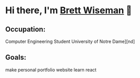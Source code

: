 # Hi there, I'm [Brett Wiseman][linkedin] 👋

## Occupation: 
Computer Engineering Student University of Notre Dame][nd]

## Goals:
make personal portfolio website
learn react

<!---
bwiseman77/bwiseman77 is a ✨ special ✨ repository because its `README.md` (this file) appears on your GitHub profile.
You can click the Preview link to take a look at your changes.
--->

[linkedin]: https://www.linkedin.com/in/brett-wiseman77/
